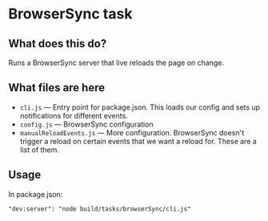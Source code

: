 BrowserSync task
===

## What does this do?

Runs a BrowserSync server that live reloads the page on change.

## What files are here

* `cli.js` — Entry point for package.json. This loads our config and sets up notifications for different events.
* `config.js` — BrowserSync configuration
* `manualReloadEvents.js` — More configuration. BrowserSync doesn't trigger a reload on certain events that we want a reload for. These are a list of them.

## Usage

In package.json:

```
"dev:server": "node build/tasks/browserSync/cli.js"
```
